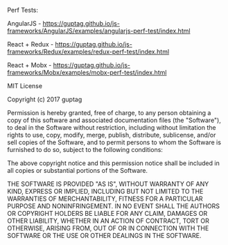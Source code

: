Perf Tests:

AngularJS - https://guptag.github.io/js-frameworks/AngularJS/examples/angularjs-perf-test/index.html

React + Redux - https://guptag.github.io/js-frameworks/Redux/examples/redux-perf-test/index.html

React + Mobx - https://guptag.github.io/js-frameworks/Mobx/examples/mobx-perf-test/index.html



MIT License

Copyright (c) 2017 guptag

Permission is hereby granted, free of charge, to any person obtaining a copy
of this software and associated documentation files (the "Software"), to deal
in the Software without restriction, including without limitation the rights
to use, copy, modify, merge, publish, distribute, sublicense, and/or sell
copies of the Software, and to permit persons to whom the Software is
furnished to do so, subject to the following conditions:

The above copyright notice and this permission notice shall be included in all
copies or substantial portions of the Software.

THE SOFTWARE IS PROVIDED "AS IS", WITHOUT WARRANTY OF ANY KIND, EXPRESS OR
IMPLIED, INCLUDING BUT NOT LIMITED TO THE WARRANTIES OF MERCHANTABILITY,
FITNESS FOR A PARTICULAR PURPOSE AND NONINFRINGEMENT. IN NO EVENT SHALL THE
AUTHORS OR COPYRIGHT HOLDERS BE LIABLE FOR ANY CLAIM, DAMAGES OR OTHER
LIABILITY, WHETHER IN AN ACTION OF CONTRACT, TORT OR OTHERWISE, ARISING FROM,
OUT OF OR IN CONNECTION WITH THE SOFTWARE OR THE USE OR OTHER DEALINGS IN THE
SOFTWARE.
